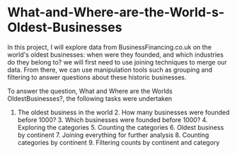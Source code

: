 # What-and-Where-are-the-World-s-Oldest-Businesses

In this project, I will explore data from BusinessFinancing.co.uk on the world's oldest businesses: when were they founded, and which industries do they belong to?
we will first need to use joining techniques to merge our data. From there, we can use manipulation tools such as grouping and filtering to answer questions about these historic businesses.

To answer the question, What and Where are the Worlds OldestBusinesses?, the following tasks were undertaken
   
   1. The oldest business in the world
    2. How many businesses were founded before 1000?
    3. Which businesses were founded before 1000?
    4. Exploring the categories
    5. Counting the categories
    6. Oldest business by continent
    7. Joining everything for further analysis
    8. Counting categories by continent
    9. Filtering counts by continent and category
